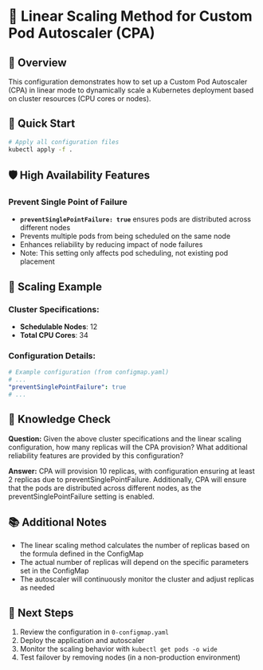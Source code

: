 # 🔢 Linear Scaling Method for Custom Pod Autoscaler (CPA)

## 📖 Overview
This configuration demonstrates how to set up a Custom Pod Autoscaler (CPA) in linear mode to dynamically scale a Kubernetes deployment based on cluster resources (CPU cores or nodes).

## 🚀 Quick Start

```bash
# Apply all configuration files
kubectl apply -f .
```

## 🛡️ High Availability Features

### Prevent Single Point of Failure
- **`preventSinglePointFailure: true`** ensures pods are distributed across different nodes
- Prevents multiple pods from being scheduled on the same node
- Enhances reliability by reducing impact of node failures
- Note: This setting only affects pod scheduling, not existing pod placement

## 🧮 Scaling Example

### Cluster Specifications:
- **Schedulable Nodes**: 12
- **Total CPU Cores**: 34

### Configuration Details:
```yaml
# Example configuration (from configmap.yaml)
# ...
"preventSinglePointFailure": true
# ...
```

## 🤔 Knowledge Check

**Question:** 
Given the above cluster specifications and the linear scaling configuration, how many replicas will the CPA provision? What additional reliability features are provided by this configuration?

**Answer:** 
CPA will provision 10 replicas, with configuration ensuring at least 2 replicas due to preventSinglePointFailure. Additionally, CPA will ensure that the pods are distributed across different nodes, as the preventSinglePointFailure setting is enabled.

## 📚 Additional Notes
- The linear scaling method calculates the number of replicas based on the formula defined in the ConfigMap
- The actual number of replicas will depend on the specific parameters set in the ConfigMap
- The autoscaler will continuously monitor the cluster and adjust replicas as needed

## 📝 Next Steps
1. Review the configuration in `0-configmap.yaml`
2. Deploy the application and autoscaler
3. Monitor the scaling behavior with `kubectl get pods -o wide`
4. Test failover by removing nodes (in a non-production environment)
